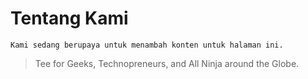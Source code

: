 # Tentang Kami

`Kami sedang berupaya untuk menambah konten untuk halaman ini.`

> Tee for Geeks, Technopreneurs, and All Ninja around the Globe.
